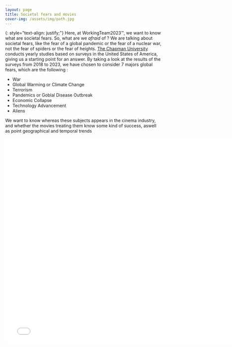 ```yaml
---
layout: page
title: Societal fears and movies
cover-img: /assets/img/path.jpg
---
```

{: style="text-align: justify;"}
Here, at WorkingTeam2023™, we want to know what are societal fears. So, what are we *afraid* of ? We are talking about societal fears, like the fear of a global pandemic or the fear of a nuclear war, not the fear of spiders or the fear of heights. [The Chapman University](https://www.chapman.edu/wilkinson/research-centers/babbie-center/survey-american-fears.aspx) conducts yearly studies based on surveys in the United States of America, giving us a starting point for an answer. By taking a look at the results of the surveys from 2018 to 2023, we have chosen to consider 7 majors global fears, which are the following :
*   War
*   Global Warming or Climate Change
*   Terrorism
*   Pandemics or Goblal Disease Outbreak
*   Economic Collapse
*   Technology Advancement
*   Aliens

We want to know whereas these subjects appears in the cinema industry, and whether the movies treating them know some kind of success, aswell as point geographical and temporal trends

<style>
#frame { width: 750px; height: 530px; border: 0px solid black; }
#frame { zoom: 1.25; -moz-transform: scale(1.25); -moz-transform-origin: 0 0; }
</style>

<iframe id="frame" src="assets/lda.html" > 
</iframe>